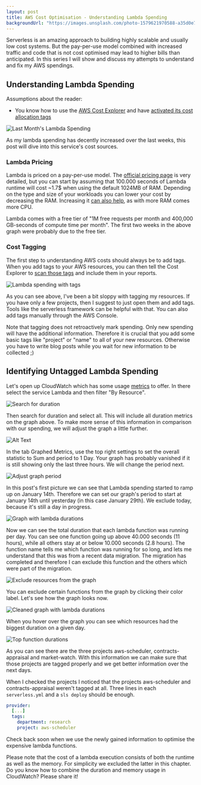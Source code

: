 ```yaml
---
layout: post
title: AWS Cost Optimisation - Understanding Lambda Spending
backgroundUrl: "https://images.unsplash.com/photo-1579621970588-a35d0e7ab9b6?ixlib=rb-1.2.1&auto=format&fit=crop&q=80"
---
```


Serverless is an amazing approach to building highly scalable and usually low cost systems. But the pay-per-use model combined with increased traffic and code that is not cost optimised may lead to higher bills than anticipated. In this series I will show and discuss my attempts to understand and fix my AWS spendings.

## Understanding Lambda Spending

Assumptions about the reader:
- You know how to use the [AWS Cost Explorer](https://docs.aws.amazon.com/awsaccountbilling/latest/aboutv2/ce-what-is.html) and have [activated its cost allocation tags](https://docs.aws.amazon.com/awsaccountbilling/latest/aboutv2/custom-tags.html)

![Last Month's Lambda Spending](https://dev-to-uploads.s3.amazonaws.com/i/r5iurpnrnbxei8ya0lme.png)

As my lambda spending has decently increased over the last weeks, this post will dive into this service's cost sources.

### Lambda Pricing

Lambda is priced on a pay-per-use model. The [official pricing page](https://aws.amazon.com/lambda/pricing) is very detailed, but you can start by assuming that 100.000 seconds of Lambda runtime will cost ~1.7$ when using the default 1024MB of RAM. Depending on the type and size of your workloads you can lower your cost by decreasing the RAM. Increasing it [can also help](https://hackernoon.com/lower-your-aws-lambda-bill-by-increasing-memory-size-yep-e591ae499692), as with more RAM comes more CPU.

Lambda comes with a free tier of "1M free requests per month and 400,000 GB-seconds of compute time per month". The first two weeks in the above graph were probably due to the free tier.

### Cost Tagging

The first step to understanding AWS costs should always be to add tags. When you add tags to your AWS resources, you can then tell the Cost Explorer to [scan those tags](https://docs.aws.amazon.com/awsaccountbilling/latest/aboutv2/activating-tags.html) and include them in your reports.

![Lambda spending with tags](https://dev-to-uploads.s3.amazonaws.com/i/rksielpepv5q5jlaiom3.png)

As you can see above, I've been a bit sloppy with tagging my resources. If you have only a few projects, then I suggest to just open them and add tags. Tools like the serverless framework can be helpful with that. You can also add tags manually through the AWS Console.

Note that tagging does not retroactively mark spending. Only new spending will have the additional information. Therefore it is crucial that you add some basic tags like "project" or "name" to all of your new resources. Otherwise you have to write blog posts while you wait for new information to be collected ;)

## Identifying Untagged Lambda Spending

Let's open up CloudWatch which has some usage [metrics](https://console.aws.amazon.com/cloudwatch/home#metricsV2:) to offer. In there select the service Lambda and then filter "By Resource".

![Search for duration](https://dev-to-uploads.s3.amazonaws.com/i/5g38o5am23svd2iq6vfc.png)

Then search for duration and select all. This will include all duration metrics on the graph above. To make more sense of this information in comparison with our spending, we will adjust the graph a little further.

![Alt Text](https://dev-to-uploads.s3.amazonaws.com/i/qdql7hxmhvp0fdepcrle.png)

In the tab Graphed Metrics, use the top right settings to set the overall statistic to Sum and period to 1 Day. Your graph has probably vanished if it is still showing only the last three hours. We will change the period next.

![Adjust graph period](https://dev-to-uploads.s3.amazonaws.com/i/m2ryr98o165nxmdhrt2x.png)

In this post's first picture we can see that Lambda spending started to ramp up on January 14th. Therefore we can set our graph's period to start at January 14th until yesterday (in this case January 29th). We exclude today, because it's still a day in progress.

![Graph with lambda durations](https://dev-to-uploads.s3.amazonaws.com/i/fqa1m59m96l0hnbxrz9h.png)

Now we can see the total duration that each lambda function was running per day. You can see one function going up above 40.000 seconds (11 hours), while all others stay at or below 10.000 seconds (2.8 hours). The function name tells me which function was running for so long, and lets me understand that this was from a recent data migration. The migration has completed and therefore I can exclude this function and the others which were part of the migration. 

![Exclude resources from the graph](https://dev-to-uploads.s3.amazonaws.com/i/dsg5z0y91lvpwysz5xo1.png)

You can exclude certain functions from the graph by clicking their color label. Let's see how the graph looks now.

![Cleaned graph with lambda durations](https://dev-to-uploads.s3.amazonaws.com/i/r8m2sol071esxks5qz73.png)

When you hover over the graph you can see which resources had the biggest duration on a given day.

![Top function durations](https://dev-to-uploads.s3.amazonaws.com/i/dcctzpquq9m17mxtvx2t.png)

As you can see there are the three projects aws-scheduler, contracts-appraisal and market-watch. With this information we can make sure that those projects are tagged properly and we get better information over the next days.

When I checked the projects I noticed that the projects aws-scheduler and contracts-appraisal weren't tagged at all. Three lines in each `serverless.yml` and a `sls deploy` should be enough.

```yaml
provider:
  [...]
  tags:
    department: research
    project: aws-scheduler
```

Check back soon when we use the newly gained information to optimise the expensive lambda functions.

Please note that the cost of a lambda execution consists of both the runtime as well as the memory. For simplicity we excluded the latter in this chapter. Do you know how to combine the duration and memory usage in CloudWatch? Please share it!

